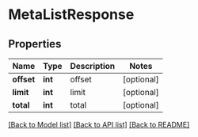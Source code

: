# MetaListResponse

## Properties
Name | Type | Description | Notes
------------ | ------------- | ------------- | -------------
**offset** | **int** | offset | [optional] 
**limit** | **int** | limit | [optional] 
**total** | **int** | total | [optional] 

[[Back to Model list]](../README.md#documentation-for-models) [[Back to API list]](../README.md#documentation-for-api-endpoints) [[Back to README]](../README.md)


